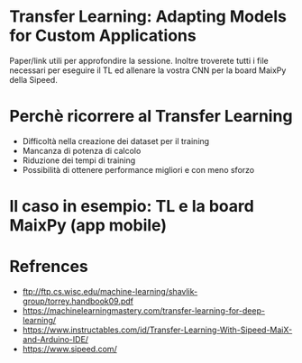 # Transfer Learning: Adapting Models for Custom Applications
Paper/link utili per approfondire la sessione. Inoltre troverete tutti i file necessari per eseguire il TL ed allenare la vostra CNN per la board MaixPy della Sipeed.

# Perchè ricorrere al Transfer Learning
- Difficoltà nella creazione dei dataset per il training
- Mancanza di potenza di calcolo
- Riduzione dei tempi di training
- Possibilità di ottenere performance migliori e con meno sforzo 

# Il caso in esempio: TL e la board MaixPy (app mobile)



# Refrences 
- ftp://ftp.cs.wisc.edu/machine-learning/shavlik-group/torrey.handbook09.pdf
- https://machinelearningmastery.com/transfer-learning-for-deep-learning/
- https://www.instructables.com/id/Transfer-Learning-With-Sipeed-MaiX-and-Arduino-IDE/
- https://www.sipeed.com/
